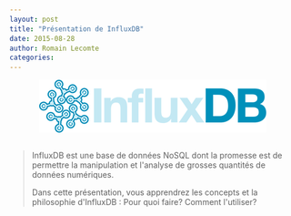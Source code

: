 ```yaml
---
layout: post
title: "Présentation de InfluxDB"
date: 2015-08-28
author: Romain Lecomte
categories:
---
```


<img src="https://github.com/valtech-bigdata/valtech-bigdata.github.io/raw/master/images/influxdb.png" alt="InfluxDB" style="display: block;margin-left: auto;margin-right: auto;"/>

<br>

>InfluxDB est une base de données NoSQL dont la promesse est de permettre la manipulation et l'analyse de grosses quantités de données numériques.
>
>Dans cette présentation, vous apprendrez les concepts et la philosophie d'InfluxDB : Pour quoi faire? Comment l'utiliser?
